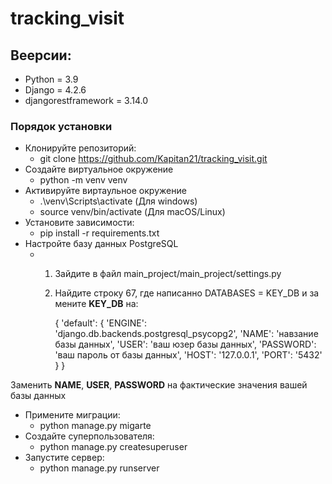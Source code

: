 # tracking_visit
## Веерсии:
- Python = 3.9
- Django = 4.2.6
- djangorestframework = 3.14.0

### Порядок установки
- Клонируйте репозиторий:
  - git clone https://github.com/Kapitan21/tracking_visit.git
- Создайте виртуальное окружение
    - python -m venv venv
- Активируйте виртаульное окружение
  - .\venv\Scripts\activate (Для windows)
  - source venv/bin/activate (Для macOS/Linux)
- Установите зависимости:
  - pip install -r requirements.txt
- Настройте базу данных PostgreSQL
  - 1. Зайдите в файл  main_project/main_project/settings.py
    2. Найдите строку 67, где написанно DATABASES = KEY_DB и за мените **KEY_DB** на:


       {
    'default': {
        'ENGINE': 'django.db.backends.postgresql_psycopg2',
        'NAME': 'навзание базы данных',
        'USER': 'ваш юзер базы данных',
        'PASSWORD': 'ваш пароль от базы данных',
        'HOST': '127.0.0.1',
        'PORT': '5432'
    }
}

Заменить **NAME**, **USER**, **PASSWORD** на фактические значения вашей базы данных


- Примените миграции:
  - python manage.py migarte
- Создайте суперпользователя:
    - python manage.py createsuperuser
- Запустите сервер:
    - python manage.py runserver
### 





